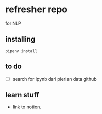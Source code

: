 # refresher repo
for NLP 

## installing 
`pipenv install`

## to do 
- [ ] search for ipynb dari pierian data github 


## learn stuff
- link to notion. 